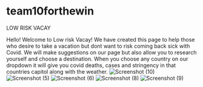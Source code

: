# team10forthewin

LOW RISK VACAY

Hello! Welcome to Low risk Vacay! We have created this page to help those who desire to take a vacation but dont want to risk coming back sick with Covid. We will make suggestions on our page but also allow you to research yourself and choose a destination. When you choose any country on our dropdown it will give you covid deaths, cases and stringency in that countries capitol along with the weather.
![Screenshot (10)](https://user-images.githubusercontent.com/86989726/133176942-c9160dbd-05fe-4c33-aa5b-720c00244704.png)
![Screenshot (5)](https://user-images.githubusercontent.com/86989726/133003034-0b12b08c-eaa3-411a-9f61-14ad8d6ef47e.png)
![Screenshot (6)](https://user-images.githubusercontent.com/86989726/133003035-eed1a39d-67a0-4bf9-9a33-f7b2e7389aa2.png)
![Screenshot (8)](https://user-images.githubusercontent.com/86989726/133003036-9a9ae896-0f63-499e-9ab5-f404fac12230.png)
![Screenshot (9)](https://user-images.githubusercontent.com/86989726/133003037-9c412cbb-7099-4318-8c2d-e39cd955e62b.png)

